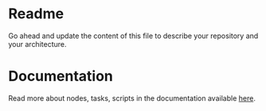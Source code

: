 # Readme

Go ahead and update the content of this file to describe your repository and your architecture.

# Documentation

Read more about nodes, tasks, scripts in the documentation available [here](http://docs.devo.ps).
